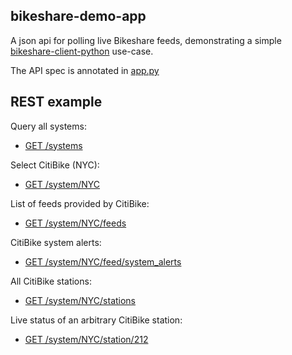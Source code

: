 bikeshare-demo-app
------------------

A json api for polling live Bikeshare feeds, demonstrating a simple [bikeshare-client-python](https://github.com/jakehadar/bikeshare-client-python) use-case.

The API spec is annotated in [app.py](https://github.com/jakehadar/bikeshare-demo-app/blob/master/app.py)


REST example
------------

Query all systems:

* [GET /systems](https://bikeshare.pythonanywhere.com/app/api/v1.0/systems)

Select CitiBike (NYC):

* [GET /system/NYC](https://bikeshare.pythonanywhere.com/app/api/v1.0/system/NYC)

List of feeds provided by CitiBike:

* [GET /system/NYC/feeds](https://bikeshare.pythonanywhere.com/app/api/v1.0/system/NYC/feeds)

CitiBike system alerts:

* [GET /system/NYC/feed/system_alerts](https://bikeshare.pythonanywhere.com/app/api/v1.0/system/NYC/feed/system_alerts)

All CitiBike stations:

* [GET /system/NYC/stations](https://bikeshare.pythonanywhere.com/app/api/v1.0/system/NYC/stations)

Live status of an arbitrary CitiBike station:

* [GET /system/NYC/station/212](https://bikeshare.pythonanywhere.com/app/api/v1.0/system/NYC/station/212)

